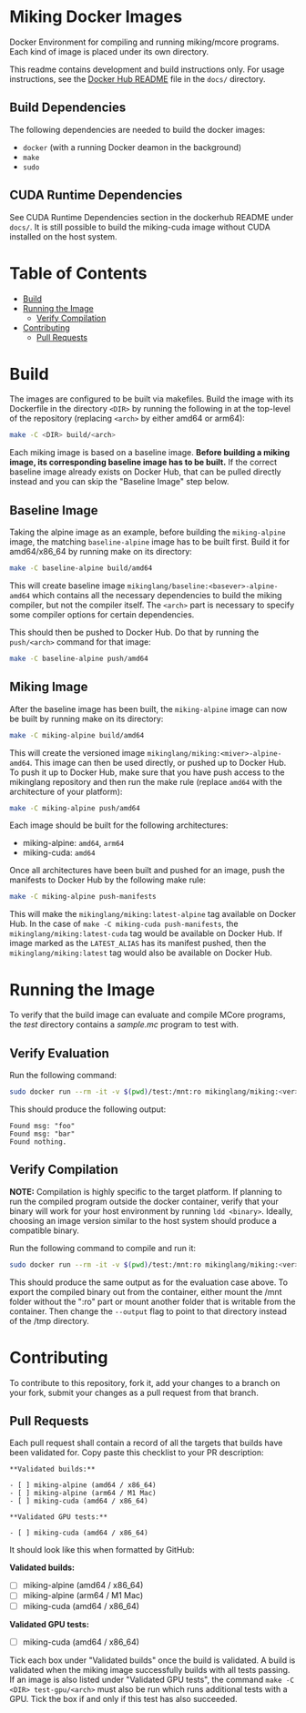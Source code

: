 # Miking Docker Images
Docker Environment for compiling and running miking/mcore programs. Each kind
of image is placed under its own directory.

This readme contains development and build instructions only. For usage
instructions, see the [Docker Hub README](docs/dockerhub-README.md) file in the
`docs/` directory.

## Build Dependencies

The following dependencies are needed to build the docker images:

* `docker` (with a running Docker deamon in the background)
* `make`
* `sudo`

## CUDA Runtime Dependencies

See CUDA Runtime Dependencies section in the dockerhub README under `docs/`. It
is still possible to build the miking-cuda image without CUDA installed on the
host system.

# Table of Contents

 * [Build](#build)
 * [Running the Image](#running-the-image)
   * [Verify Compilation](#verify-compilation)
 * [Contributing](#contributing)
   * [Pull Requests](#pull-requests)

# Build

The images are configured to be built via makefiles. Build the image with its
Dockerfile in the directory `<DIR>` by running the following in at the
top-level of the repository (replacing `<arch>` by either amd64 or arm64):

```sh
make -C <DIR> build/<arch>
```

Each miking image is based on a baseline image. **Before building a miking
image, its corresponding baseline image has to be built.** If the correct
baseline image already exists on Docker Hub, that can be pulled directly
instead and you can skip the "Baseline Image" step below.

## Baseline Image

Taking the alpine image as an example, before building the `miking-alpine`
image, the matching `baseline-alpine` image has to be built first. Build it
for amd64/x86_64 by running make on its directory:

```sh
make -C baseline-alpine build/amd64
```

This will create baseline image `mikinglang/baseline:<basever>-alpine-amd64`
which contains all the necessary dependencies to build the miking compiler, but
not the compiler itself. The `<arch>` part is necessary to specify some
compiler options for certain dependencies.

This should then be pushed to Docker Hub. Do that by running the `push/<arch>`
command for that image:

```sh
make -C baseline-alpine push/amd64
```

## Miking Image

After the baseline image has been built, the `miking-alpine` image can now be
built by running make on its directory:

```sh
make -C miking-alpine build/amd64
```

This will create the versioned image `mikinglang/miking:<miver>-alpine-amd64`.
This image can then be used directly, or pushed up to Docker Hub. To push it up
to Docker Hub, make sure that you have push access to the mikinglang repository
and then run the make rule (replace `amd64` with the architecture of your
platform):

```sh
make -C miking-alpine push/amd64
```

Each image should be built for the following architectures:

 * miking-alpine: `amd64`, `arm64`
 * miking-cuda: `amd64`

Once all architectures have been built and pushed for an image, push the
manifests to Docker Hub by the following make rule:

```sh
make -C miking-alpine push-manifests
```

This will make the `mikinglang/miking:latest-alpine` tag available on Docker
Hub. In the case of `make -C miking-cuda push-manifests`, the
`mikinglang/miking:latest-cuda` tag would be available on Docker Hub. If image
marked as the `LATEST_ALIAS` has its manifest pushed, then the
`mikinglang/miking:latest` tag would also be available on Docker Hub.

# Running the Image

To verify that the build image can evaluate and compile MCore programs, the
_test_ directory contains a _sample.mc_ program to test with.

## Verify Evaluation

Run the following command:

```sh
sudo docker run --rm -it -v $(pwd)/test:/mnt:ro mikinglang/miking:<ver> mi eval /mnt/sample.mc
```

This should produce the following output:

```
Found msg: "foo"
Found msg: "bar"
Found nothing.
```

## Verify Compilation

**NOTE:** Compilation is highly specific to the target platform. If planning to
run the compiled program outside the docker container, verify that your binary
will work for your host environment by running `ldd <binary>`. Ideally,
choosing an image version similar to the host system should produce a
compatible binary.

Run the following command to compile and run it:

```sh
sudo docker run --rm -it -v $(pwd)/test:/mnt:ro mikinglang/miking:<ver> bash -c "mi compile /mnt/sample.mc --output /tmp/sample && /tmp/sample"
```

This should produce the same output as for the evaluation case above. To export
the compiled binary out from the container, either mount the /mnt folder
without the ":ro" part or mount another folder that is writable from the
container. Then change the `--output` flag to point to that directory instead
of the /tmp directory.

# Contributing

To contribute to this repository, fork it, add your changes to a branch on your
fork, submit your changes as a pull request from that branch.

## Pull Requests

Each pull request shall contain a record of all the targets that builds have
been validated for. Copy paste this checklist to your PR description:

```
**Validated builds:**

- [ ] miking-alpine (amd64 / x86_64)
- [ ] miking-alpine (arm64 / M1 Mac)
- [ ] miking-cuda (amd64 / x86_64)

**Validated GPU tests:**

- [ ] miking-cuda (amd64 / x86_64)
```

It should look like this when formatted by GitHub:

**Validated builds:**

- [ ] miking-alpine (amd64 / x86_64)
- [ ] miking-alpine (arm64 / M1 Mac)
- [ ] miking-cuda (amd64 / x86_64)

**Validated GPU tests:**

- [ ] miking-cuda (amd64 / x86_64)

Tick each box under "Validated builds" once the build is validated. A build is
validated when the miking image successfully builds with all tests passing. If
an image is also listed under "Validated GPU tests", the command
`make -C <DIR> test-gpu/<arch>` must also be run which runs additional tests
with a GPU. Tick the box if and only if this test has also succeeded.
